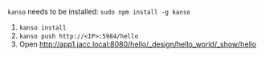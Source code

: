 `kanso` needs to be installed: `sudo npm install -g kanso`

 1. `kanso install`
 1. `kanso push http://<IP>:5984/hello`
 1. Open http://app1.jacc.local:8080/hello/_design/hello_world/_show/hello
